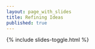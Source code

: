 ```yaml
---
layout: page_with_slides
title: Refining Ideas
published: true
---
```


{% include slides-toggle.html %}
